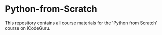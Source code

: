 # Python-from-Scratch
This repository contains all course materials for the 'Python from Scratch' course on iCodeGuru.
